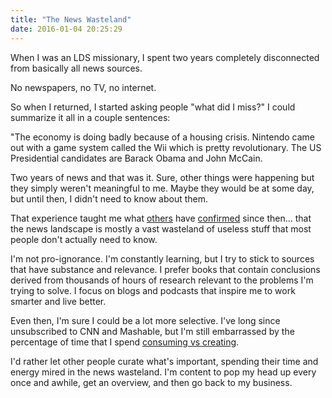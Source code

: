 ```yaml
---
title: "The News Wasteland"
date: 2016-01-04 20:25:29
---
```


When I was an LDS missionary, I spent two years completely disconnected from basically all news sources.

No newspapers, no TV, no internet.

So when I returned, I started asking people "what did I miss?" I could summarize it all in a couple sentences:

"The economy is doing badly because of a housing crisis. Nintendo came out with a game system called the Wii which is pretty revolutionary. The US Presidential candidates are Barack Obama and John McCain.

Two years of news and that was it. Sure, other things were happening but they simply weren't meaningful to me. Maybe they would be at some day, but until then, I didn't need to know about them.

That experience taught me what [others][1] have [confirmed][2] since then... that the news landscape is mostly a vast wasteland of useless stuff that most people don't actually need to know.

[1]: https://sivers.org/berklee
[2]: http://www.mrmoneymustache.com/2013/10/01/the-low-information-diet/

I'm not pro-ignorance. I'm constantly learning, but I try to stick to sources that have substance and relevance. I prefer books that contain conclusions derived from thousands of hours of research relevant to the problems I'm trying to solve. I focus on blogs and podcasts that inspire me to work smarter and live better.

Even then, I'm sure I could be a lot more selective. I've long since unsubscribed to CNN and Mashable, but I'm still embarrassed by the percentage of time that I spend [consuming vs creating][3].

[3]: http://www.bryanbraun.com/2014/02/27/two-principles-for-2014

I'd rather let other people curate what's important, spending their time and energy mired in the news wasteland. I'm content to pop my head up every once and awhile, get an overview, and then go back to my business.
